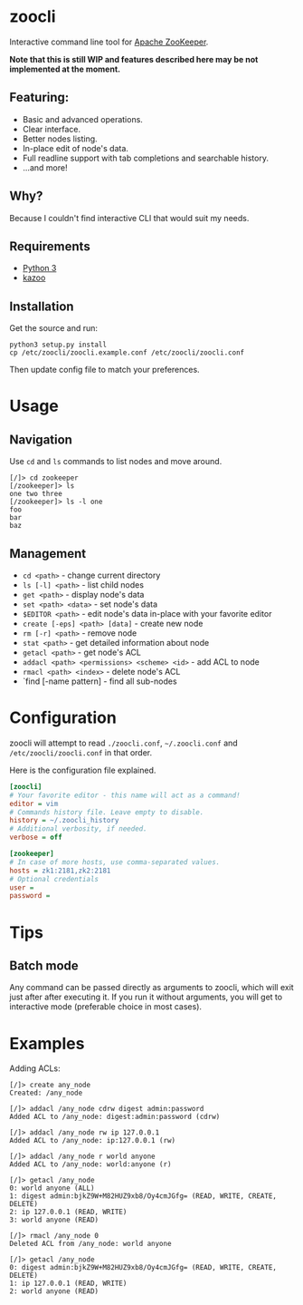 # zoocli
Interactive command line tool for [Apache ZooKeeper](https://zookeeper.apache.org/).

**Note that this is still WIP and features described here may be not implemented at the moment.**

## Featuring:

* Basic and advanced operations.
* Clear interface.
* Better nodes listing.
* In-place edit of node's data.
* Full readline support with tab completions and searchable history.
* ...and more!

## Why?

Because I couldn't find interactive CLI that would suit my needs.

## Requirements

* [Python 3](http://python.org)
* [kazoo](https://github.com/python-zk/kazoo/)

## Installation

Get the source and run:

```
python3 setup.py install
cp /etc/zoocli/zoocli.example.conf /etc/zoocli/zoocli.conf
```

Then update config file to match your preferences.

# Usage

## Navigation

Use `cd` and `ls` commands to list nodes and move around.

```
[/]> cd zookeeper
[/zookeeper]> ls
one two three
[/zookeeper]> ls -l one
foo
bar
baz
```

## Management

* `cd <path>` - change current directory
* `ls [-l] <path>` - list child nodes
* `get <path>` - display node's data
* `set <path> <data>` - set node's data
* `$EDITOR <path>` - edit node's data in-place with your favorite editor
* `create [-eps] <path> [data]` - create new node
* `rm [-r] <path>` - remove node
* `stat <path>` - get detailed information about node
* `getacl <path>` - get node's ACL
* `addacl <path> <permissions> <scheme> <id>` - add ACL to node
* `rmacl <path> <index>` - delete node's ACL
* `find <path> [-name pattern] - find all sub-nodes

# Configuration

zoocli will attempt to read `./zoocli.conf`, `~/.zoocli.conf` and `/etc/zoocli/zoocli.conf` in that order.

Here is the configuration file explained.
```ini
[zoocli]
# Your favorite editor - this name will act as a command!
editor = vim
# Commands history file. Leave empty to disable.
history = ~/.zoocli_history
# Additional verbosity, if needed.
verbose = off

[zookeeper]
# In case of more hosts, use comma-separated values.
hosts = zk1:2181,zk2:2181
# Optional credentials
user =
password =
```

# Tips

## Batch mode

Any command can be passed directly as arguments to zoocli, which will exit just after after executing it. If you run it without arguments, you will get to interactive mode (preferable choice in most cases).

# Examples

Adding ACLs:

```
[/]> create any_node
Created: /any_node

[/]> addacl /any_node cdrw digest admin:password
Added ACL to /any_node: digest:admin:password (cdrw)

[/]> addacl /any_node rw ip 127.0.0.1
Added ACL to /any_node: ip:127.0.0.1 (rw)

[/]> addacl /any_node r world anyone
Added ACL to /any_node: world:anyone (r)

[/]> getacl /any_node
0: world anyone (ALL)
1: digest admin:bjkZ9W+M82HUZ9xb8/Oy4cmJGfg= (READ, WRITE, CREATE, DELETE)
2: ip 127.0.0.1 (READ, WRITE)
3: world anyone (READ)

[/]> rmacl /any_node 0
Deleted ACL from /any_node: world anyone

[/]> getacl /any_node
0: digest admin:bjkZ9W+M82HUZ9xb8/Oy4cmJGfg= (READ, WRITE, CREATE, DELETE)
1: ip 127.0.0.1 (READ, WRITE)
2: world anyone (READ)
```
